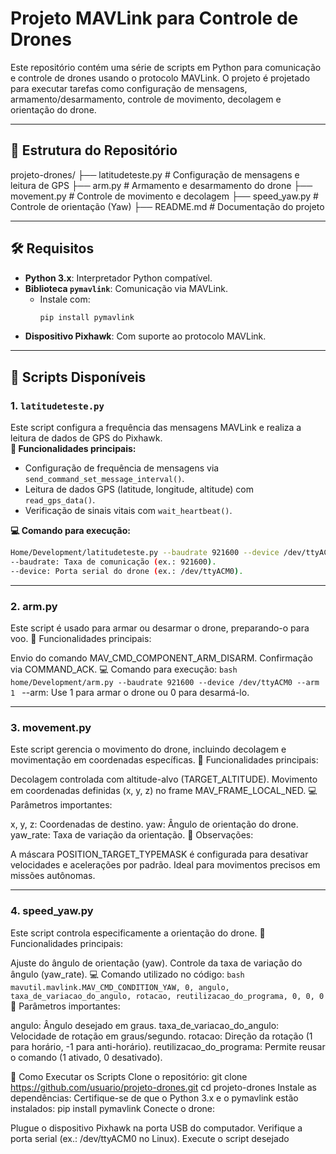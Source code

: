 # Projeto MAVLink para Controle de Drones

Este repositório contém uma série de scripts em Python para comunicação e controle de drones usando o protocolo MAVLink. O projeto é projetado para executar tarefas como configuração de mensagens, armamento/desarmamento, controle de movimento, decolagem e orientação do drone.

---

## 📂 Estrutura do Repositório

projeto-drones/ ├── latitudeteste.py # Configuração de mensagens e leitura de GPS ├── arm.py # Armamento e desarmamento do drone ├── movement.py # Controle de movimento e decolagem ├── speed_yaw.py # Controle de orientação (Yaw) ├── README.md # Documentação do projeto

---

## 🛠️ Requisitos

- **Python 3.x**: Interpretador Python compatível.
- **Biblioteca `pymavlink`**: Comunicação via MAVLink.
  - Instale com: 
    ```bash
    pip install pymavlink
    ```
- **Dispositivo Pixhawk**: Com suporte ao protocolo MAVLink.

---

## 📝 Scripts Disponíveis

### 1. `latitudeteste.py`
Este script configura a frequência das mensagens MAVLink e realiza a leitura de dados de GPS do Pixhawk.  
**🔑 Funcionalidades principais:**
- Configuração de frequência de mensagens via `send_command_set_message_interval()`.
- Leitura de dados GPS (latitude, longitude, altitude) com `read_gps_data()`.
- Verificação de sinais vitais com `wait_heartbeat()`.

**💻 Comando para execução:**
```bash
Home/Development/latitudeteste.py --baudrate 921600 --device /dev/ttyACM0
--baudrate: Taxa de comunicação (ex.: 921600).
--device: Porta serial do drone (ex.: /dev/ttyACM0).
```

---

### 2. arm.py
Este script é usado para armar ou desarmar o drone, preparando-o para voo.
🔑 Funcionalidades principais:

Envio do comando MAV_CMD_COMPONENT_ARM_DISARM.
Confirmação via COMMAND_ACK.
💻 Comando para execução:
    ```bash
home/Development/arm.py --baudrate 921600 --device /dev/ttyACM0 --arm 1
    ```
--arm: Use 1 para armar o drone ou 0 para desarmá-lo.

---


### 3. movement.py
Este script gerencia o movimento do drone, incluindo decolagem e movimentação em coordenadas específicas.
🔑 Funcionalidades principais:

Decolagem controlada com altitude-alvo (TARGET_ALTITUDE).
Movimento em coordenadas definidas (x, y, z) no frame MAV_FRAME_LOCAL_NED.
💻 Parâmetros importantes:

x, y, z: Coordenadas de destino.
yaw: Ângulo de orientação do drone.
yaw_rate: Taxa de variação da orientação.
📖 Observações:

A máscara POSITION_TARGET_TYPEMASK é configurada para desativar velocidades e acelerações por padrão.
Ideal para movimentos precisos em missões autônomas.

---


### 4. speed_yaw.py
Este script controla especificamente a orientação do drone.
🔑 Funcionalidades principais:

Ajuste do ângulo de orientação (yaw).
Controle da taxa de variação do ângulo (yaw_rate).
💻 Comando utilizado no código:
    ```bash
mavutil.mavlink.MAV_CMD_CONDITION_YAW, 0, angulo, taxa_de_variacao_do_angulo, rotacao, reutilizacao_do_programa, 0, 0, 0
    ```
📖 Parâmetros importantes:

angulo: Ângulo desejado em graus.
taxa_de_variacao_do_angulo: Velocidade de rotação em graus/segundo.
rotacao: Direção da rotação (1 para horário, -1 para anti-horário).
reutilizacao_do_programa: Permite reusar o comando (1 ativado, 0 desativado).

🚀 Como Executar os Scripts
Clone o repositório:
git clone https://github.com/usuario/projeto-drones.git
cd projeto-drones
Instale as dependências: Certifique-se de que o Python 3.x e o pymavlink estão instalados:
pip install pymavlink
Conecte o drone:

Plugue o dispositivo Pixhawk na porta USB do computador.
Verifique a porta serial (ex.: /dev/ttyACM0 no Linux).
Execute o script desejado


